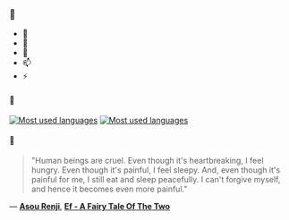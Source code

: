 ### 👋

- 🔭
- 🌱
- 💬
- 📫
- ⚡

#### 🧏

[![Most used languages](https://github-readme-stats-aynah.vercel.app/api/top-langs/?username=aynh&theme=solarized-dark&langs_count=6&layout=compact&hide_title=true)](https://github.com/anuraghazra/github-readme-stats#gh-dark-mode-only)
[![Most used languages](https://github-readme-stats-aynah.vercel.app/api/top-langs/?username=aynh&theme=solarized-light&langs_count=6&layout=compact&hide_title=true)](https://github.com/anuraghazra/github-readme-stats#gh-light-mode-only)

#### 💬

> "Human beings are cruel. Even though it's heartbreaking, I feel hungry. Even though it's painful, I feel sleepy. And, even though it's painful for me, I still eat and sleep peacefully. I can't forgive myself, and hence it becomes even more painful."

&mdash; [**Asou Renji**](https://myanimelist.net/character.php?q=Asou%20Renji&cat=character), [**Ef - A Fairy Tale Of The Two**](https://myanimelist.net/search/all?q=Ef%20-%20A%20Fairy%20Tale%20Of%20The%20Two&cat=all)

